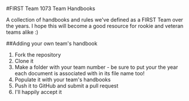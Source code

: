 #FIRST Team 1073 Team Handbooks

A collection of handbooks and rules we've defined as a FIRST Team over the years.
I hope this will become a good resource for rookie and veteran teams alike :)

##Adding your own team's handbook

1. Fork the repository 
2. Clone it
3. Make a folder with your team number - be sure to put your the year each document is associated with in its file name too!
4. Populate it with your team's handbooks 
5. Push it to GitHub and submit a pull request 
6. I'll happily accept it

